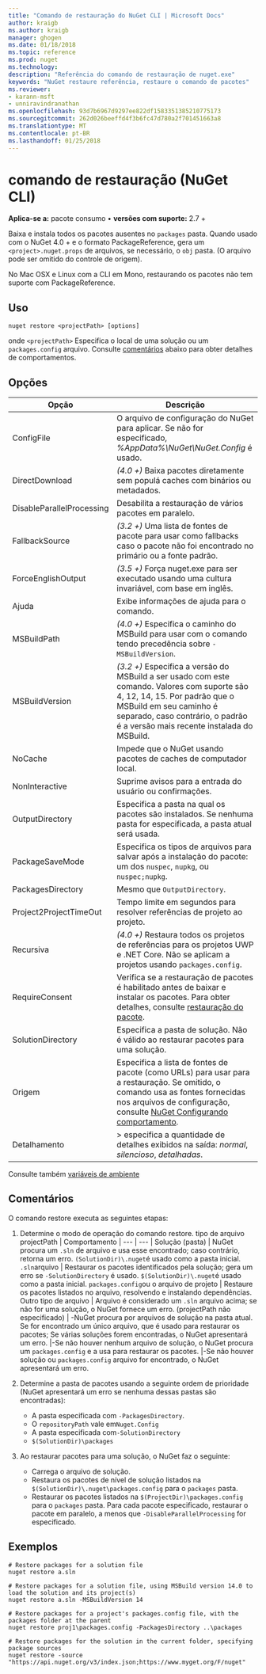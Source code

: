 ```yaml
---
title: "Comando de restauração do NuGet CLI | Microsoft Docs"
author: kraigb
ms.author: kraigb
manager: ghogen
ms.date: 01/18/2018
ms.topic: reference
ms.prod: nuget
ms.technology: 
description: "Referência do comando de restauração de nuget.exe"
keywords: "NuGet restaure referência, restaure o comando de pacotes"
ms.reviewer:
- karann-msft
- unniravindranathan
ms.openlocfilehash: 93d7b6967d9297ee822df1583351385210775173
ms.sourcegitcommit: 262d026beeffd4f3b6fc47d780a2f701451663a8
ms.translationtype: MT
ms.contentlocale: pt-BR
ms.lasthandoff: 01/25/2018
---
```

# <a name="restore-command-nuget-cli"></a>comando de restauração (NuGet CLI)

**Aplica-se a:** pacote consumo &bullet; **versões com suporte:** 2.7 +

Baixa e instala todos os pacotes ausentes no `packages` pasta. Quando usado com o NuGet 4.0 + e o formato PackageReference, gera um `<project>.nuget.props` de arquivos, se necessário, o `obj` pasta. (O arquivo pode ser omitido do controle de origem).

No Mac OSX e Linux com a CLI em Mono, restaurando os pacotes não tem suporte com PackageReference.

## <a name="usage"></a>Uso

```cli
nuget restore <projectPath> [options]
```

onde `<projectPath>` Especifica o local de uma solução ou um `packages.config` arquivo. Consulte [comentários](#remarks) abaixo para obter detalhes de comportamentos.

## <a name="options"></a>Opções

| Opção | Descrição |
| --- | --- |
| ConfigFile | O arquivo de configuração do NuGet para aplicar. Se não for especificado, *%AppData%\NuGet\NuGet.Config* é usado. |
| DirectDownload | *(4.0 +)*  Baixa pacotes diretamente sem populá caches com binários ou metadados. |
| DisableParallelProcessing | Desabilita a restauração de vários pacotes em paralelo. |
| FallbackSource | *(3.2 +)*  Uma lista de fontes de pacote para usar como fallbacks caso o pacote não foi encontrado no primário ou a fonte padrão. |
| ForceEnglishOutput | *(3.5 +)*  Força nuget.exe para ser executado usando uma cultura invariável, com base em inglês. |
| Ajuda | Exibe informações de ajuda para o comando. |
| MSBuildPath | *(4.0 +)*  Especifica o caminho do MSBuild para usar com o comando tendo precedência sobre `-MSBuildVersion`. |
| MSBuildVersion | *(3.2 +)*  Especifica a versão do MSBuild a ser usado com este comando. Valores com suporte são 4, 12, 14, 15. Por padrão que o MSBuild em seu caminho é separado, caso contrário, o padrão é a versão mais recente instalada do MSBuild. |
| NoCache | Impede que o NuGet usando pacotes de caches de computador local. |
| NonInteractive | Suprime avisos para a entrada do usuário ou confirmações. |
| OutputDirectory | Especifica a pasta na qual os pacotes são instalados. Se nenhuma pasta for especificada, a pasta atual será usada. |
| PackageSaveMode | Especifica os tipos de arquivos para salvar após a instalação do pacote: um dos `nuspec`, `nupkg`, ou `nuspec;nupkg`. |
| PackagesDirectory | Mesmo que `OutputDirectory`. |
| Project2ProjectTimeOut | Tempo limite em segundos para resolver referências de projeto ao projeto. |
| Recursiva | *(4.0 +)*  Restaura todos os projetos de referências para os projetos UWP e .NET Core. Não se aplicam a projetos usando `packages.config`. |
| RequireConsent | Verifica se a restauração de pacotes é habilitado antes de baixar e instalar os pacotes. Para obter detalhes, consulte [restauração do pacote](../consume-packages/package-restore.md). |
| SolutionDirectory | Especifica a pasta de solução. Não é válido ao restaurar pacotes para uma solução. |
| Origem | Especifica a lista de fontes de pacote (como URLs) para usar para a restauração. Se omitido, o comando usa as fontes fornecidas nos arquivos de configuração, consulte [NuGet Configurando comportamento](../Consume-Packages/Configuring-NuGet-Behavior.md). |
| Detalhamento |> especifica a quantidade de detalhes exibidos na saída: *normal*, *silencioso*, *detalhadas*. |

Consulte também [variáveis de ambiente](cli-ref-environment-variables.md)

## <a name="remarks"></a>Comentários

O comando restore executa as seguintes etapas:

1. Determine o modo de operação do comando restore.
    tipo de arquivo projectPath | Comportamento
    | --- | --- |
    Solução (pasta) | NuGet procura um `.sln` de arquivo e usa esse encontrado; caso contrário, retorna um erro. `(SolutionDir)\.nuget`é usado como a pasta inicial.
    `.sln`arquivo | Restaurar os pacotes identificados pela solução; gera um erro se `-SolutionDirectory` é usado. `$(SolutionDir)\.nuget`é usado como a pasta inicial.
    `packages.config`ou o arquivo de projeto | Restaure os pacotes listados no arquivo, resolvendo e instalando dependências.
    Outro tipo de arquivo | Arquivo é considerado um `.sln` arquivo acima; se não for uma solução, o NuGet fornece um erro.
    (projectPath não especificado) | -NuGet procura por arquivos de solução na pasta atual. Se for encontrado um único arquivo, que é usado para restaurar os pacotes; Se várias soluções forem encontradas, o NuGet apresentará um erro.
    |-Se não houver nenhum arquivo de solução, o NuGet procura um `packages.config` e a usa para restaurar os pacotes.
    |-Se não houver solução ou `packages.config` arquivo for encontrado, o NuGet apresentará um erro.

1. Determine a pasta de pacotes usando a seguinte ordem de prioridade (NuGet apresentará um erro se nenhuma dessas pastas são encontradas):

    - A pasta especificada com `-PackagesDirectory`.
    - O `repositoryPath` vale em`Nuget.Config`
    - A pasta especificada com`-SolutionDirectory`
    - `$(SolutionDir)\packages`

1. Ao restaurar pacotes para uma solução, o NuGet faz o seguinte:
    - Carrega o arquivo de solução.
    - Restaura os pacotes de nível de solução listados na `$(SolutionDir)\.nuget\packages.config` para o `packages` pasta.
    - Restaurar os pacotes listados na `$(ProjectDir)\packages.config` para o `packages` pasta. Para cada pacote especificado, restaurar o pacote em paralelo, a menos que `-DisableParallelProcessing` for especificado.

## <a name="examples"></a>Exemplos

```cli
# Restore packages for a solution file
nuget restore a.sln

# Restore packages for a solution file, using MSBuild version 14.0 to load the solution and its project(s)
nuget restore a.sln -MSBuildVersion 14

# Restore packages for a project's packages.config file, with the packages folder at the parent
nuget restore proj1\packages.config -PackagesDirectory ..\packages

# Restore packages for the solution in the current folder, specifying package sources
nuget restore -source "https://api.nuget.org/v3/index.json;https://www.myget.org/F/nuget"
```
